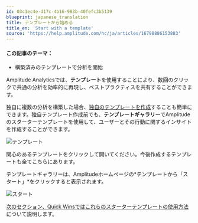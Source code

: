 ```yaml
---
id: 03c1ec4e-d17c-4b16-983b-40fefc3b5139
blueprint: japanese_translation
title: テンプレートから始める
title_en: 'Start with a template'
source: 'https://help.amplitude.com/hc/ja/articles/16798886153883'
---
```

#### この記事のテーマ：

* 構築済みのテンプレートで分析を開始

Amplitude Analyticsでは、**テンプレート**を使用することにより、数回のクリックで共通の分析を効率的に再現し、ベストプラクティスを共有することができます。

独自に複数の分析を構築した場合、[独自のテンプレートを作成](/docs/analytics/templates)することも簡単にできます。独自テンプレート作成前でも、**テンプレートギャラリー**でAmplitudeのスターターテンプレートを使用して、ユーザーとその行動に関するインサイトを作成することができます。

![テンプレート](/docs/output/img/jp/tenpureto.png)

関心のあるテンプレートをクリックして開いてください。今後作成するテンプレートも全てこちらにあります。

テンプレートギャラリーは、Amplitudeホームページの*テンプレートから「スタート」*をクリックすると表示されます。

![スタート](/docs/output/img/jp/sutato.png)

[次のセクション、Quick Winsではこれらのスターターテンプレートの使用方法](https://help.amplitude.com/hc/en-us/sections/16796463058587-4-Quick-wins-Get-value-from-Amplitude-right-now)について説明します。
